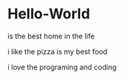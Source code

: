 # Hello-World
is the best home in the life



i like the pizza is my best food

i love the programing and coding
